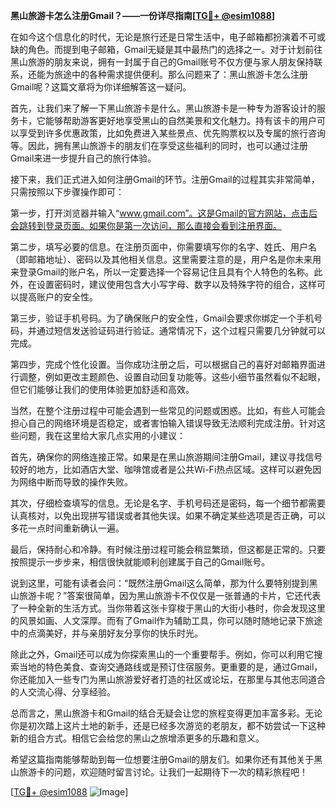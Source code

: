 **黑山旅游卡怎么注册Gmail？——一份详尽指南[[TG💪+ @esim1088](https://t.me/s/esim1088)]**

在如今这个信息化的时代，无论是旅行还是日常生活中，电子邮箱都扮演着不可或缺的角色。而提到电子邮箱，Gmail无疑是其中最热门的选择之一。对于计划前往黑山旅游的朋友来说，拥有一封属于自己的Gmail账号不仅方便与家人朋友保持联系，还能为旅途中的各种需求提供便利。那么问题来了：黑山旅游卡怎么注册Gmail呢？这篇文章将为你详细解答这一疑问。

首先，让我们来了解一下黑山旅游卡是什么。黑山旅游卡是一种专为游客设计的服务卡，它能够帮助游客更好地享受黑山的自然美景和文化魅力。持有该卡的用户可以享受到许多优惠政策，比如免费进入某些景点、优先购票权以及专属的旅行咨询等。因此，拥有黑山旅游卡的朋友们在享受这些福利的同时，也可以通过注册Gmail来进一步提升自己的旅行体验。

接下来，我们正式进入如何注册Gmail的环节。注册Gmail的过程其实非常简单，只需按照以下步骤操作即可：

第一步，打开浏览器并输入“www.gmail.com”。这是Gmail的官方网站，点击后会跳转到登录页面。如果你是第一次访问，那么直接会看到注册界面。

第二步，填写必要的信息。在注册页面中，你需要填写你的名字、姓氏、用户名（即邮箱地址）、密码以及其他相关信息。这里需要注意的是，用户名是你未来用来登录Gmail的账户名，所以一定要选择一个容易记住且具有个人特色的名称。此外，在设置密码时，建议使用包含大小写字母、数字以及特殊字符的组合，这样可以提高账户的安全性。

第三步，验证手机号码。为了确保账户的安全性，Gmail会要求你绑定一个手机号码，并通过短信发送验证码进行验证。通常情况下，这个过程只需要几分钟就可以完成。

第四步，完成个性化设置。当你成功注册之后，可以根据自己的喜好对邮箱界面进行调整，例如更改主题颜色、设置自动回复功能等。这些小细节虽然看似不起眼，但它们能够让我们的使用体验更加舒适和高效。

当然，在整个注册过程中可能会遇到一些常见的问题或困惑。比如，有些人可能会担心自己的网络环境是否稳定，或者害怕输入错误导致无法顺利完成注册。针对这些问题，我在这里给大家几点实用的小建议：

首先，确保你的网络连接正常。如果是在黑山旅游期间注册Gmail，建议寻找信号较好的地方，比如酒店大堂、咖啡馆或者是公共Wi-Fi热点区域。这样可以避免因为网络中断而导致的操作失败。

其次，仔细检查填写的信息。无论是名字、手机号码还是密码，每一个细节都需要认真核对，以免出现拼写错误或者其他失误。如果不确定某些选项是否正确，可以多花一点时间重新确认一遍。

最后，保持耐心和冷静。有时候注册过程可能会稍显繁琐，但这都是正常的。只要按照提示一步步来，相信很快就能顺利创建属于自己的Gmail账号。

说到这里，可能有读者会问：“既然注册Gmail这么简单，那为什么要特别提到黑山旅游卡呢？”答案很简单，因为黑山旅游卡不仅仅是一张普通的卡片，它还代表了一种全新的生活方式。当你带着这张卡穿梭于黑山的大街小巷时，你会发现这里的风景如画、人文深厚。而有了Gmail作为辅助工具，你可以随时随地记录下旅途中的点滴美好，并与亲朋好友分享你的快乐时光。

除此之外，Gmail还可以成为你探索黑山的一个重要帮手。例如，你可以利用它搜索当地的特色美食、查询交通路线或是预订住宿服务。更重要的是，通过Gmail，你还能加入一些专门为黑山旅游爱好者打造的社区或论坛，在那里与其他志同道合的人交流心得、分享经验。

总而言之，黑山旅游卡和Gmail的结合无疑会让您的旅程变得更加丰富多彩。无论你是初次踏上这片土地的新手，还是已经多次游览的老朋友，都不妨尝试一下这种新的组合方式。相信它会给您的黑山之旅增添更多的乐趣和意义。

希望这篇指南能够帮助到每一位想要注册Gmail的朋友们。如果你还有其他关于黑山旅游卡的问题，欢迎随时留言讨论。让我们一起期待下一次的精彩旅程吧！

[[TG💪+ @esim1088](https://t.me/s/esim1088) ![Image](https://i.postimg.cc/4NQfJmqS/Snipaste-2025-05-13-00-14-12.png)]